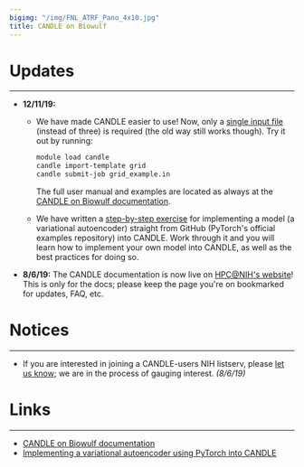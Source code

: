 ```yaml
---
bigimg: "/img/FNL_ATRF_Pano_4x10.jpg"
title: CANDLE on Biowulf
---
```


# Updates
---

* **12/11/19:**
  * We have made CANDLE easier to use! Now, only a [single input file](https://github.com/fnlcr-bids-sdsi/candle/blob/master/templates/examples/grid/grid_example.in) (instead of three) is required (the old way still works though). Try it out by running:

    ```bash
    module load candle
    candle import-template grid
    candle submit-job grid_example.in
    ```

    The full user manual and examples are located as always at the [CANDLE on Biowulf documentation](https://hpc.nih.gov/apps/candle).
  * We have written a [step-by-step exercise](https://cbiit.github.com/sdsi/vae_with_pytorch) for implementing a model (a variational autoencoder) straight from GitHub (PyTorch's official examples repository) into CANDLE. Work through it and you will learn how to implement your own model into CANDLE, as well as the best practices for doing so.

* **8/6/19:** The CANDLE documentation is now live on [HPC@NIH's website](https://hpc.nih.gov/apps/candle)! This is only for the docs; please keep the page you're on bookmarked for updates, FAQ, etc.

# Notices
---

* If you are interested in joining a CANDLE-users NIH listserv, please [let us know](mailto:andrew.weisman@nih.gov); we are in the process of gauging interest. *(8/6/19)*

# Links
---

* [CANDLE on Biowulf documentation](https://hpc.nih.gov/apps/candle)
* [Implementing a variational autoencoder using PyTorch into CANDLE](https://cbiit.github.com/sdsi/vae_with_pytorch)